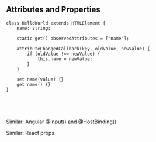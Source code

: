 ## Attributes and Properties

```
class HelloWorld extends HTMLElement {
    name: string;

    static get() observedAttributes = ["name"];

    attributeChangedCallback(key, oldValue, newValue) {
        if (oldValue !== newValue) {
            this.name = newValue;
        }
    }

    set name(value) {}
    get name() {}
}
```

<pre class="fragment">
<code data-trim>
    <hello-world name="Leo Caseiro"></hello-world>
</code>
</pre>

<p class="fragment">Similar: Angular @Input() and @HostBinding()</p>
<p class="fragment">Similar: React props</p>

